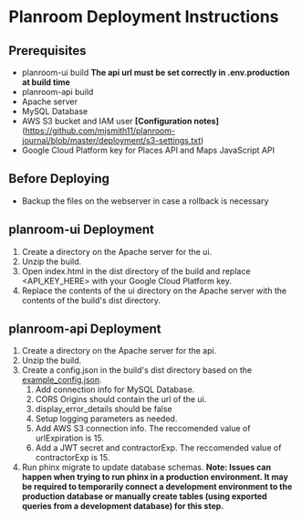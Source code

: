 # Planroom Deployment Instructions
## Prerequisites
 - planroom-ui build **The api url must be set correctly in .env.production at build time**
 - planroom-api build
 - Apache server
 - MySQL Database
 - AWS S3 bucket and IAM user **[Configuration notes]**(https://github.com/mjsmith11/planroom-journal/blob/master/deployment/s3-settings.txt)
 - Google Cloud Platform key for Places API and Maps JavaScript API

## Before Deploying
 - Backup the files on the webserver in case a rollback is necessary

## planroom-ui Deployment
  1. Create a directory on the Apache server for the ui.
  1. Unzip the build.
  1. Open index.html in the dist directory of the build and replace <API_KEY_HERE> with your Google Cloud Platform key.
  1. Replace the contents of the ui directory on the Apache server with the contents of the build's dist directory.

## planroom-api Deployment
 1. Create a directory on the Apache server for the api.
 1. Unzip the build. 
 1. Create a config.json in the build's dist directory based on the [example_config.json](https://github.com/mjsmith11/planroom-api/blob/master/example_config.json).
     1. Add connection info for MySQL Database.
     1. CORS Origins should contain the url of the ui.
     1. display_error_details should be false
     1. Setup logging parameters as needed.
     1. Add AWS S3 connection info. The reccomended value of urlExpiration is 15.
     1. Add a JWT secret and contractorExp.  The reccomended value of contractorExp is 15.
 1. Run phinx migrate to update database schemas.  **Note: Issues can happen when trying to run phinx in a production environment.  It may be required to temporarily connect a development environment to the production database or manually create tables (using exported queries from a development database) for this step.**
